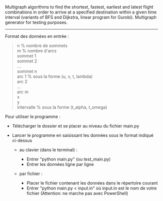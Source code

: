 Multigraph algorithms to find the shortest, fastest, earliest and latest flight combinations in order to arrive at a specified destination within a given time interval (variants of BFS and Dijkstra, linear program for Gurobi). Multigraph generator for testing purposes.

---

Format des données en entrée :   
  
> n % nombre de sommets  
> m % nombre d'arcs  
> sommet 1   
> sommet 2  
> ...  
> sommet n  
> arc 1 % sous la forme (u, v, t, lambda)  
> arc 2  
> ...  
> arc m    
> x  
> y  
> intervalle % sous la forme (t_alpha, t_omega)  


Pour utiliser le programme :   

- Télécharger le dossier et se placer au niveau du fichier main.py  

- Lancer le programme en saisissant les données sous le format indiqué ci-dessus  

	- au clavier (dans le terminal) :   
		- Entrer "python main.py" (ou test_main.py)  
		- Entrer les données ligne par ligne  

	- par fichier :     
		- Placer le fichier contenant les données dans le répertoire courant  
		- Entrer "python main.py < input.in" où input.in est le nom de votre fichier (Attention: ne marche pas avec PowerShell)  
